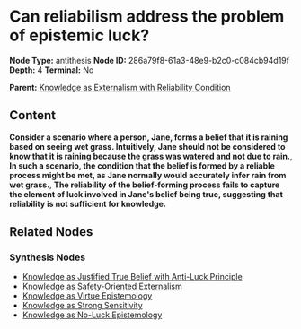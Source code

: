 # Can reliabilism address the problem of epistemic luck?

**Node Type:** antithesis
**Node ID:** 286a79f8-61a3-48e9-b2c0-c084cb94d19f
**Depth:** 4
**Terminal:** No

**Parent:** [Knowledge as Externalism with Reliability Condition](knowledge-as-externalism-with-reliability-condition-synthesis-be53f2f0-8beb-4975-9e5e-fc28b2bff831.md)

## Content

**Consider a scenario where a person, Jane, forms a belief that it is raining based on seeing wet grass. Intuitively, Jane should not be considered to know that it is raining because the grass was watered and not due to rain.**, **In such a scenario, the condition that the belief is formed by a reliable process might be met, as Jane normally would accurately infer rain from wet grass.**, **The reliability of the belief-forming process fails to capture the element of luck involved in Jane's belief being true, suggesting that reliability is not sufficient for knowledge.**

## Related Nodes

### Synthesis Nodes

- [Knowledge as Justified True Belief with Anti-Luck Principle](knowledge-as-justified-true-belief-with-anti-luck-principle-synthesis-9319f1ba-20f6-424c-a063-51cfb71651e1.md)
- [Knowledge as Safety-Oriented Externalism](knowledge-as-safety-oriented-externalism-synthesis-b3f97a36-d182-46c4-974d-2813c1fd8dfa.md)
- [Knowledge as Virtue Epistemology](knowledge-as-virtue-epistemology-synthesis-4ce94bf0-e818-4806-ad42-e350f3a39ca1.md)
- [Knowledge as Strong Sensitivity](knowledge-as-strong-sensitivity-synthesis-df6dec33-fd7c-42c6-9ec8-420705bc42ed.md)
- [Knowledge as No-Luck Epistemology](knowledge-as-no-luck-epistemology-synthesis-a265f9ab-3629-45eb-8750-012f7aef7e1c.md)
